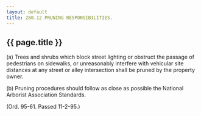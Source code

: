 ```yaml
---
layout: default 
title: 280.12 PRUNING RESPONSIBILITIES.
---
```


{{ page.title }}
----------------

​(a) Trees and shrubs which block street lighting or obstruct the
passage of pedestrians on sidewalks, or unreasonably interfere with
vehicular site distances at any street or alley intersection shall be
pruned by the property owner.

​(b) Pruning procedures should follow as close as possible the National
Arborist Association Standards.

(Ord. 95-61. Passed 11-2-95.)
